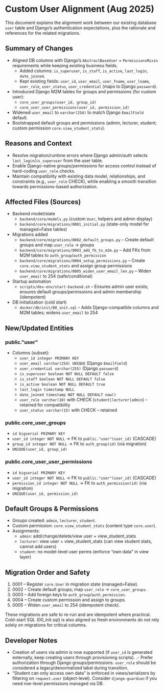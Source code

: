 # Custom User Alignment (Aug 2025)

This document explains the alignment work between our existing database `user` table and Django’s authentication expectations, plus the rationale and references for the related migrations.

## Summary of Changes

- Aligned DB columns with Django’s `AbstractBaseUser` + `PermissionsMixin` requirements while keeping existing business fields.
  - Added columns: `is_superuser`, `is_staff`, `is_active`, `last_login`, `date_joined`.
  - Kept existing fields: `user_id`, `user_email`, `user_fname`, `user_lname`, `user_role`, `user_status`, `user_credential` (maps to Django `password`).
- Introduced Django M2M tables for groups and permissions (for custom user):
  - `core_user_groups(user_id, group_id)`
  - `core_user_user_permissions(user_id, permission_id)`
- Widened `user_email` to `varchar(254)` to match Django `EmailField` default.
- Bootstrapped default groups and permissions (admin, lecturer, student; custom permission `core.view_student_stats`).

## Reasons and Context

- Resolve migration/runtime errors where Django admin/auth selects `last_login`/`is_superuser` from the user table.
- Enable Django-native groups/permissions for access control instead of hard-coding `user_role` checks.
- Maintain compatibility with existing data model, relationships, and constraints (e.g., `user_role` CHECK), while enabling a smooth transition towards permissions-based authorization.

## Affected Files (Sources)

- Backend model/state
  - `backend/core/models.py` (custom `User`, helpers and admin display)
  - `backend/core/migrations/0001_initial.py` (state-only model for managed=False tables)
- Migrations added
  - `backend/core/migrations/0002_default_groups.py` – Create default groups and map `user_role` → groups
  - `backend/core/migrations/0003_add_fk_to_m2m.py` – Add FKs from M2M tables to `auth_group`/`auth_permission`
  - `backend/core/migrations/0004_setup_permissions.py` – Create `core.view_student_stats` and assign group permissions
  - `backend/core/migrations/0005_widen_user_email_len.py` – Widen `user_email` to 254 (safe/conditional)
- Startup automation
  - `scripts/dev-env/start-backend.sh` – Ensures admin user exists; ensures default groups/permissions and admin membership (idempotent)
- DB initialization (cold start)
  - `docker/db/init/00_init.sql` – Adds Django-compatible columns and M2M tables; widens `user_email` to 254

## New/Updated Entities

### public."user"

- Columns (subset):
  - `user_id integer PRIMARY KEY`
  - `user_email varchar(254) UNIQUE` (Django `EmailField`)
  - `user_credential varchar(255)` (Django `password`)
  - `is_superuser boolean NOT NULL DEFAULT false`
  - `is_staff boolean NOT NULL DEFAULT false`
  - `is_active boolean NOT NULL DEFAULT true`
  - `last_login timestamp NULL`
  - `date_joined timestamp NOT NULL DEFAULT now()`
  - `user_role varchar(10)` with CHECK (`student|lecturer|admin`) – retained for compatibility
  - `user_status varchar(15)` with CHECK – retained

### public.core_user_groups

- `id bigserial PRIMARY KEY`
- `user_id integer NOT NULL` → FK to `public."user"(user_id)` (CASCADE)
- `group_id integer NOT NULL` → FK to `auth_group(id)` (via migration)
- `UNIQUE(user_id, group_id)`

### public.core_user_user_permissions

- `id bigserial PRIMARY KEY`
- `user_id integer NOT NULL` → FK to `public."user"(user_id)` (CASCADE)
- `permission_id integer NOT NULL` → FK to `auth_permission(id)` (via migration)
- `UNIQUE(user_id, permission_id)`

## Default Groups & Permissions

- Groups created: `admin`, `lecturer`, `student`.
- Custom permission: `core.view_student_stats` (content type `core.user`).
- Assignments:
  - `admin`: add/change/delete/view user + view_student_stats
  - `lecturer`: view user + view_student_stats (can view student stats, cannot add users)
  - `student`: no model-level user perms (enforce “own data” in view layer)

## Migration Order and Safety

1. 0001 – Register `core.User` in migration state (managed=False).
2. 0002 – Create default groups; map `user_role` → `core_user_groups`.
3. 0003 – Add foreign keys to `auth_group`/`auth_permission`.
4. 0004 – Create custom permission and assign to groups.
5. 0005 – Widen `user_email` to 254 (idempotent check).

These migrations are safe to re-run and are idempotent where practical. Cold-start SQL (00_init.sql) is also aligned so fresh environments do not rely solely on migrations for critical columns.

## Developer Notes

- Creation of users via admin is now supported (if `user_id` is generated externally, keep creating users through provisioning scripts).
.- Prefer authorization through Django groups/permissions. `user_role` should be considered a legacy/denormalized label during transition.
- “Student can only access own data” is enforced in views/serializers by filtering on `request.user` (object-level). Consider `django-guardian` if you need row-level permissions managed via DB.

